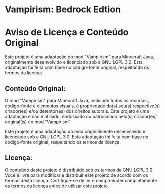 # Vampirism: Bedrock Edtion

# Aviso de Licença e Conteúdo Original
Este projeto é uma adaptação do mod "Vampirism" para Minecraft Java, originalmente desenvolvido e licenciado sob a GNU LGPL 3.0. Esta adaptação foi feita com base no código-fonte original, respeitando os termos da licença.

## Conteúdo Original:
O mod "Vampirism" para Minecraft Java, incluindo todos os recursos, código-fonte e elementos visuais, é propriedade do(s) seu(s) respectivo(s) criador(es) e/ou detentor(es) dos direitos autorais. Este projeto é uma adaptação e não é afiliado, endossado ou patrocinado pelo(s) criador(es) original(is) do mod "Vampirism".

Este projeto é uma adaptação do mod originalmente desenvolvido e licenciado sob a GNU LGPL 3.0. Esta adaptação foi feita com base no código-fonte original, respeitando os termos da licença.

## Licença:
O conteúdo deste projeto é distribuído sob os termos da GNU LGPL 3.0. Você é livre para modificar e distribuir este projeto de acordo com os termos desta licença. Certifique-se de ler e compreender completamente os termos da licença antes de utilizar este projeto.
